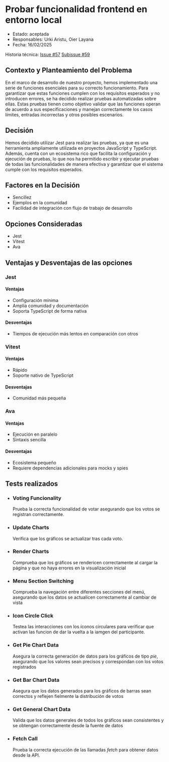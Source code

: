 # Probar funcionalidad frontend en entorno local

* Estado: aceptada
* Responsables: Urki Aristu, Oier Layana
* Fecha: 16/02/2025

Historia técnica: [Issue #57](https://github.com/oielay/GTIO_Votacion/issues/57) [Subissue #59](https://github.com/oielay/GTIO_Votacion/issues/59)

## Contexto y Planteamiento del Problema

En el marco de desarrollo de nuestro proyecto, hemos implementado una serie de funciones esenciales para su correcto funcionamiento. Para garantizar que estas funciones cumplen con los requisitos esperados y no introducen errores, se ha decidido realizar pruebas automatizadas sobre ellas. Estas pruebas tienen como objetivo validar que las funciones operan de acuerdo a sus especificaciones y manejan correctamente los casos límites, entradas incorrectas y otros posibles escenarios.

## Decisión
Hemos decidido utilizar Jest para realizar las pruebas, ya que es una herramienta ampliamente utilizada en proyectos JavaScript y TypeScript. Además, cuenta con un ecosistema rico que facilita la configuración y ejecución de pruebas, lo que nos ha permitido escribir y ejecutar pruebas de todas las funcionalidades de manera efectiva y garantizar que el sistema cumple con los requisitos esperados.

## Factores en la Decisión 

* Sencillez
* Ejemplos en la comunidad
* Facilidad de integración con flujo de trabajo de desarrollo

## Opciones Consideradas

* Jest
* Vitest
* Ava

## Ventajas y Desventajas de las opciones

### Jest

#### Ventajas
- Configuración mínima
- Amplia comunidad y documentación
- Soporta TypeScript de forma nativa

#### Desventajas
- Tiempos de ejecución más lentos en comparación con otros

### Vitest

#### Ventajas
- Rápido
- Soporte nativo de TypeScript

#### Desventajas
- Comunidad más pequeña

### Ava

#### Ventajas
- Ejecución en paralelo
- Sintaxis sencilla

#### Desventajas
- Ecosistema pequeño
- Requiere dependencias adicionales para mocks y spies


## Tests realizados

- ### Voting Funcionality
    Prueba la correcta funcionalidad de votar asegurando que los votos se registran correctamente.

- ### Update Charts
    Verifica que los gráficos se actualizar tras cada voto.

- ### Render Charts
    Comprueba que los gráficos se rendericen correctamente al cargar la página y que no haya errores en la visualización inicial

- ### Menu Section Switching
    Comprueba la navegación entre diferentes secciones del menú, asegurando que los datos se actualicen correctamente al cambiar de vista

- ### Icon Circle Click
    Testea las interacciones con los íconos circulares para verificar que activan las funcion de dar la vuelta a la iamgen del participante.

- ### Get Pie Chart Data
     Asegura la correcta generación de datos para los gráficos de tipo *pie*, asegurando que los valores sean precisos y correspondan con los votos registrados

- ### Get Bar Chart Data
     Asegura que los datos generados para los gráficos de barras sean correctos y reflejen fielmente la distribución de votos

- ### Get General Chart Data
    Valida que los datos generales de todos los gráficos sean consistentes y se obtengan correctamente desde la fuente de datos

- ### Fetch Call
    Prueba la correcta ejecución de las llamadas *fetch* para obtener datos desde la API.